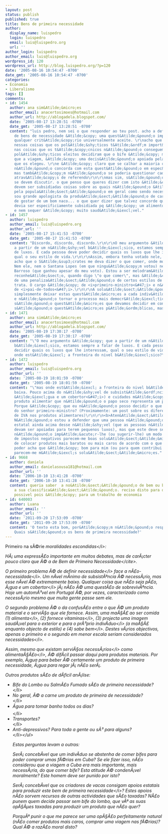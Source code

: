 ```yaml
---
layout: post
status: publish
published: true
title: Bens de primeira necessidade
author:
  display_name: luispedro
  login: luispedro
  email: luis@luispedro.org
  url: ''
author_login: luispedro
author_email: luis@luispedro.org
wordpress_id: 120
wordpress_url: http://blog.luispedro.org/?p=120
date: '2005-08-16 10:54:47 -0700'
date_gmt: '2005-08-16 10:54:47 -0700'
categories:
- Economia
- Liberalismo
tags: []
comments:
- id: 1454
  author: ana sim&Atilde;&micro;es
  author_email: anacertosimoes@hotmail.com
  author_url: http://ablogadela.blogspot.com/
  date: '2005-08-17 13:28:51 -0700'
  date_gmt: '2005-08-17 13:28:51 -0700'
  content: "luis pedro, nem sei o que responder ao teu post. acho a defini&Atilde;&sect;&Atilde;&pound;o
    de bens de necessidade &Atilde;&copy; uma quest&Atilde;&pound;o importante, sem
    qualquer crit&Atilde;&copy;rio universalmente aceite. \r\nacho que &Atilde;&copy;
    nessas coisas que os pol&Atilde;&shy;ticos t&Atilde;&ordf;m import&Atilde;&cent;ncia,
    nas coisas que os t&Atilde;&copy;cnicos n&Atilde;&pound;o conseguem decidir. \r\nestes
    pol&Atilde;&shy;ticos eleitos decidiram que o bife &Atilde;&copy; mais importante
    que a viagem, &Atilde;&copy; uma decis&Atilde;&pound;o apoiada pela democracia
    que os elegeu. \r\ne &Atilde;&copy; claro que se calhar a maioria que os elegeu
    n&Atilde;&pound;o concorda com esta quest&Atilde;&pound;o em espec&Atilde;&shy;fico,
    mas tamb&Atilde;&copy;m n&Atilde;&pound;o se poderia questionar cada uma das coisas
    atrav&Atilde;&copy;s de referendo\r\n\r\nmas sim, s&Atilde;&pound;o coisas que
    se devem discutir. o que penso que queres dizer com isto &Atilde;&copy; que n&Atilde;&pound;o
    devem ser subsidiadas coisas sobre as quais n&Atilde;&pound;o &Atilde;&copy; aceite
    pela popula&Atilde;&sect;&Atilde;&pound;o em geral como sendo necessidades b&Atilde;&iexcl;sicas.\r\n\r\nn&Atilde;&pound;o
    sou grande apologista da produ&Atilde;&sect;&Atilde;&pound;o de carne, apesar
    de gostar de um bom naco... o que quer dizer que talvez concorde que n&Atilde;&pound;o
    devia ser especificiamente subsidiada pq &Atilde;&copy; um alimento pouco eficiente
    e nem sequer &Atilde;&copy; muito saud&Atilde;&iexcl;vel."
- id: 1457
  author: luispedro
  author_email: luis@luispedro.org
  author_url: ''
  date: '2005-08-17 15:41:53 -0700'
  date_gmt: '2005-08-17 15:41:53 -0700'
  content: "Discordo, discordo, discordo.\r\n\r\nO meu argumento &Atilde;&copy; que
    a partir de um n&Atilde;&shy;vel b&Atilde;&iexcl;sico, estamos sempre a falar
    de luxos. E cada pessoa deve poder decidir quais os luxos que lhe interessam,
    qual o seu estilo de vida.\r\n\r\nAssim, embora tenha votado nele, n&Atilde;&pound;o
    acho que o S&Atilde;&sup3;crates me deva dizer o que comer, onde morar, com quem..
    Nem ele, nem o Santana Lopes (em que ningu&Atilde;&copy;m votou) nem o Dur&Atilde;&pound;o
    Barroso (que ganhou apesar do meu voto). Estou a ser melodram&Atilde;&iexcl;tico,
    reconhe&Atilde;&sect;o, quando digo \"o que comer\", mas &Atilde;&copy;, de facto,
    de uma penaliza&Atilde;&sect;&Atilde;&pound;o de certos estilos de vida que se
    trata. O cargo &Atilde;&copy; de <i>primeiro-ministro<&#47;i> e n&Atilde;&pound;o
    de <i>pai-de-todos<&#47;i>.\r\n\r\nA solu&Atilde;&sect;&Atilde;&pound;o &Atilde;&copy;
    simplesmente deixar estas quest&Atilde;&micro;es a cada indiv&Atilde;&shy;duo
    e n&Atilde;&pound;o tornar o processo mais democr&Atilde;&iexcl;tico. Estas n&Atilde;&pound;o
    s&Atilde;&pound;o quest&Atilde;&micro;es que devamos decidir em conjunto. N&Atilde;&pound;o
    s&Atilde;&pound;o quest&Atilde;&micro;es p&Atilde;&ordm;blicas, mas sim privadas."
- id: 1471
  author: ana sim&Atilde;&micro;es
  author_email: anacertosimoes@hotmail.com
  author_url: http://ablogadela.blogspot.com/
  date: '2005-08-19 17:30:17 -0700'
  date_gmt: '2005-08-19 17:30:17 -0700'
  content: "\"O meu argumento &Atilde;&copy; que a partir de um n&Atilde;&shy;vel
    b&Atilde;&iexcl;sico, estamos sempre a falar de luxos. E cada pessoa deve poder
    decidir quais os luxos que lhe interessam, qual o seu estilo de vida.\"\r\n\r\nmas
    onde est&Atilde;&iexcl; a fronteira do nivel b&Atilde;&iexcl;sico?\r\n"
- id: 1472
  author: luispedro
  author_email: luis@luispedro.org
  author_url: ''
  date: '2005-08-19 18:01:59 -0700'
  date_gmt: '2005-08-19 18:01:59 -0700'
  content: "\"mas onde est&Atilde;&iexcl; a fronteira do nivel b&Atilde;&iexcl;sico?\"\r\n\r\nMuito
    baixa. Pouco acima do n&Atilde;&shy;vel de subsist&Atilde;&ordf;ncia (<i>p&Atilde;&pound;o,
    &Atilde;&iexcl;gua e um cobertor<&#47;i>) e cuidados m&Atilde;&copy;dicos.\r\n\r\nQualquer
    produto alimentar que n&Atilde;&pound;o o papo seco representa um pequeno luxo.
    Porque &Atilde;&copy; que eu n&Atilde;&pound;o posso decidir o que comer sem interven&Atilde;&sect;&Atilde;&pound;o
    do senhor primeiro-ministro? (Proximamente: um post sobre os diferentes n&Atilde;&shy;veis
    de IVA nos produtos alimentares)\r\n\r\n<b>Aten&Atilde;&sect;&Atilde;&pound;o:<&#47;b>
    N&Atilde;&pound;o estou a defender que uma pessoa n&Atilde;&pound;o tenha apoio
    estatal ainda acima desse n&Atilde;&shy;vel (que as pessoas n&Atilde;&pound;o
    devam ser apoiadas para terem pequenos luxos), mas que este deve ser neutro e
    n&Atilde;&pound;o imp&Atilde;&acute;r-lhe (ou sugerir-lhe) um modo de vida.\r\n\r\nSistemas
    de impostos negativos parecem-me boas solu&Atilde;&sect;&Atilde;&micro;es. Solu&Atilde;&sect;&Atilde;&micro;es
    de colocar produtos mais baratos ou mais caros de acordo com o que o partido no
    poder acha que &Atilde;&copy; bom para mim (ou para quem contribui para as campanhas)
    parecem-me m&Atilde;&iexcl;s solu&Atilde;&sect;&Atilde;&micro;es."
- id: 9668
  author: daniela
  author_email: danielasousa181@hotmail.com
  author_url: ''
  date: '2006-10-10 13:41:28 -0700'
  date_gmt: '2006-10-10 13:41:28 -0700'
  content: queria saber  a no&Atilde;&sect;&Atilde;&pound;o de bem ou bens e qual
    a sua classifica&Atilde;&sect;&Atilde;&pound;o. reciso disto para o mias rapido
    possivel pois &Atilde;&copy; para um trabalho de economia
- id: 640003
  author: Luana
  author_email: ''
  author_url: ''
  date: '2011-09-20 17:53:09 -0700'
  date_gmt: '2011-09-20 17:53:09 -0700'
  content: 'O texto esta bom, por&Atilde;&copy;m n&Atilde;&pound;o responde a pergunta:
    Quais s&Atilde;&pound;o os bens de primeira necessidade?'
---
```

<p>Primeiro na s&Atilde;&copy;rie <i>moralidades escondidas<&#47;i>:</p>
<p>H&Atilde;&iexcl; uma express&Atilde;&pound;o importante em muitos debates, mas de car&Atilde;&iexcl;cter pouco claro que &Atilde;&copy; a de <cite>Bem de Primeira Necessidade<&#47;cite>.</p>
<p>O primeiro problema &Atilde;&copy; de definir <i>necessidade<&#47;i> face a <i>n&Atilde;&pound;o-necessidade<&#47;i>. Um n&Atilde;&shy;vel m&Atilde;&shy;nimo de subsist&Atilde;&ordf;ncia &Atilde;&copy; necess&Atilde;&iexcl;rio, mas esse n&Atilde;&shy;vel &Atilde;&copy; extremamente baixo. Qualquer coisa que n&Atilde;&pound;o seja <i>p&Atilde;&pound;o, &Atilde;&iexcl;gua e um cobertor<&#47;i> j&Atilde;&iexcl; n&Atilde;&pound;o &Atilde;&copy; uma quest&Atilde;&pound;o de sobreviv&Atilde;&ordf;ncia. Hoje um autom&Atilde;&sup3;vel em Portugal &Atilde;&copy;, por vezes, caracterizado como necess&Atilde;&iexcl;rio mesmo que muita gente passe sem ele.</p>
<p>O segundo problema &Atilde;&copy; o da confus&Atilde;&pound;o entre o que &Atilde;&copy; um produto material e o servi&Atilde;&sect;o que ele fornece. Assim, uma ma&Atilde;&sect;&Atilde;&pound; ao ser comida (1) <i>alimenta<&#47;i>, (2) <i>fornece vitaminas<&#47;i>, (3) <i>projecta uma imagem saud&Atilde;&iexcl;vel para o exterior e para o pr&Atilde;&sup3;prio indiv&Atilde;&shy;duo<&#47;i> (a ma&Atilde;&sect;&Atilde;&pound; enquanto objecto de estilo) e (4) <i>sabe bem<&#47;i>. Destes v&Atilde;&iexcl;rios objectivos, apenas o primeiro e o segundo em menor escala seriam considerados <i>necessidades<&#47;i>.</p>
<p>Assim, mesmo que existam <i>servi&Atilde;&sect;os necess&Atilde;&iexcl;rios<&#47;i> como <i>alimenta&Atilde;&sect;&Atilde;&pound;o<&#47;i>, &Atilde;&copy; dif&Atilde;&shy;cil passar daqui para produtos materiais. Por exemplo, &Atilde;&iexcl;gua para beber &Atilde;&copy; certamente um produto de primeira necessidade, &Atilde;&iexcl;gua para regar j&Atilde;&iexcl; n&Atilde;&pound;o ser&Atilde;&iexcl;.</p>
<p>Outros produtos s&Atilde;&pound;o de d&Atilde;&shy;ficil an&Atilde;&iexcl;lise:</p>
<ul>
<li>Bife do Lombo ou Salm&Atilde;&pound;o Fumado s&Atilde;&pound;o de primeira necessidade?<br />
<&#47;li>
<li>No geral, &Atilde;&copy; a carne um produto de primeira de necessidade?<br />
<&#47;li>
<li>&Atilde;gua para tomar banho todos os dias?<br />
<&#47;li>
<li>Transportes?<br />
<&#47;li>
<li>Anti-depressivos? Para toda a gente ou s&Atilde;&sup3; para alguns?<br />
<&#47;li><&#47;ul></p>
<p>Estas perguntas levam a outras:</p>
<p>Ser&Atilde;&iexcl; conceb&Atilde;&shy;vel que um indiv&Atilde;&shy;duo se abstenha de comer bifes para poder comprar umas f&Atilde;&copy;rias em Cuba? Se ele fizer isso, n&Atilde;&pound;o considerou que a viagem a Cuba era mais importante, mais necess&Atilde;&iexcl;ria, do que comer bife? Esta atitude &Atilde;&copy; conden&Atilde;&iexcl;vel moralmente? Este homem deve ser punido por isto?</p>
<p>Ser&Atilde;&iexcl; conceb&Atilde;&shy;vel que os criadores de vacas consigam apoios estatais para produzir este <i>bem de primeira necessidade<&#47;i>? Estes apoios n&Atilde;&pound;o sorvem recursos de outras actividades que s&Atilde;&pound;o taxadas? N&Atilde;&pound;o punem quem decide passar sem bife do lombo, que v&Atilde;&ordf; as suas op&Atilde;&sect;&Atilde;&micro;es taxadas para produzir um produto que n&Atilde;&pound;o quer?</p>
<p>Porqu&Atilde;&ordf; punir o que me parece ser uma op&Atilde;&sect;&Atilde;&pound;o perfeitamente natural (n&Atilde;&pound;o comer produtos mais caros, comprar uma viagem nas f&Atilde;&copy;rias)? Qual &Atilde;&copy; a raz&Atilde;&pound;o moral disto?</p>
